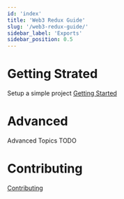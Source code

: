 ```yaml
---
id: 'index'
title: 'Web3 Redux Guide'
slug: '/web3-redux-guide/'
sidebar_label: 'Exports'
sidebar_position: 0.5
---
```


# Getting Strated

Setup a simple project
[Getting Started](DOCUMENTATION.md)

# Advanced

Advanced Topics
TODO

# Contributing

[Contributing](CONTRIBUTING.md)
